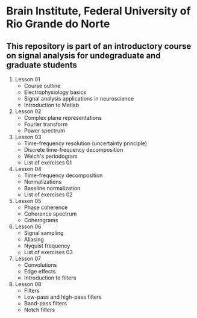 # Brain Institute, Federal University of Rio Grande do Norte
## This repository is part of an introductory course on signal analysis for undegraduate and graduate students 

1. Lesson 01
	- Course outline
	- Electrophysiology basics
    - Signal analysis applications in neuroscience
    - Introduction to Matlab
2. Lesson 02
	- Complex plane representations
	- Fourier transform
    - Power spectrum
3. Lesson 03
	- Time-frequency resolution (uncertainty principle)
	- Discrete time-frequency decomposition
	- Welch's periodogram
	- List of exercises 01
4. Lesson 04
	- Time-frequency decomposition
	- Normalizations
	- Baseline normalization
	- List of exercises 02
5. Lesson 05
	- Phase coherence
	- Coherence spectrum
	- Coherograms
6. Lesson 06
	- Signal sampling
	- Aliasing
	- Nyquist frequency
	- List of exercises 03
7. Lesson 07
	- Convolutions
	- Edge effects
	- Introduction to filters
8. Lesson 08
	- Filters
	- Low-pass and high-pass filters
	- Band-pass filters
	- Notch filters